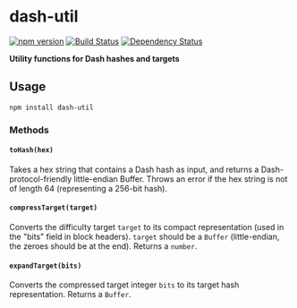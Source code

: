 # dash-util

[![npm version](https://img.shields.io/npm/v/dash-util.svg)](https://www.npmjs.com/package/dash-util)
[![Build Status](https://travis-ci.org/dashpay/dash-util.svg?branch=master)](https://travis-ci.org/dashpay/dash-util)
[![Dependency Status](https://david-dm.org/dashpay/dash-util.svg)](https://david-dm.org/dashpay/dash-util)

**Utility functions for Dash hashes and targets**

## Usage

`npm install dash-util`

### Methods

#### `toHash(hex)`

Takes a hex string that contains a Dash hash as input, and returns a Dash-protocol-friendly little-endian Buffer. Throws an error if the hex string is not of length 64 (representing a 256-bit hash).

#### `compressTarget(target)`

Converts the difficulty target `target` to its compact representation (used in the "bits" field in block headers). `target` should be a `Buffer` (little-endian, the zeroes should be at the end). Returns a `number`.

#### `expandTarget(bits)`

Converts the compressed target integer `bits` to its target hash representation. Returns a `Buffer`.
